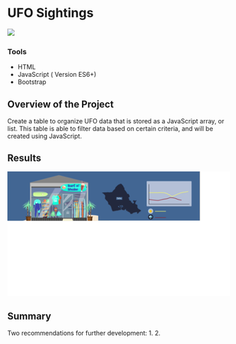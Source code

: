 # UFO Sightings
![](https://github.com/MarielaKaradzhova/UFOs/blob/main/resources/rm_img.png)
### Tools
- HTML
- JavaScript ( Version ES6+)
- Bootstrap

## Overview of the Project
Create a table to organize UFO data that is stored as a JavaScript array, or list. This table is able to filter data based on certain criteria, and will be created using JavaScript. 
## Results
![](https://github.com/MarielaKaradzhova/surfs_up/blob/main/Resources/surf_shop.png)
## Summary

Two recommendations for further development:
 1.
 2.
